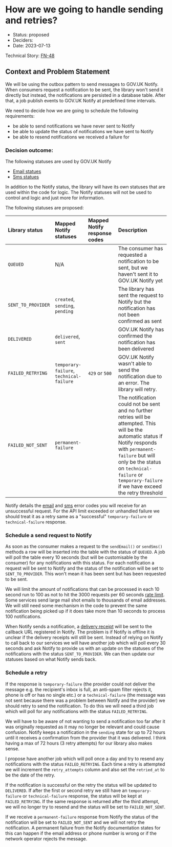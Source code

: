 # How are we going to handle sending and retries?

* Status: proposed
* Deciders:
* Date: 2023-07-13

Technical Story: [FN-48](https://fivium.atlassian.net/browse/FN-48)

## Context and Problem Statement

We will be using the outbox pattern to send messages to GOV.UK Notify. When consumers request a notification to be
sent, the library won't send it directly but instead, the notifications are persisted in a database table. After that,
a job publish events to GOV.UK Notify at predefined time intervals.

We need to decide how we are going to schedule the following requirements:
* be able to send notifications we have never sent to Notify
* be able to update the status of notifications we have sent to Notify
* be able to resend notifications we received a failure for

### Decision outcome:

The following statuses are used by GOV.UK Notify
* [Email statues](https://docs.notifications.service.gov.uk/java.html#email-status-descriptions)
* [Sms statues](https://docs.notifications.service.gov.uk/java.html#text-message-status-descriptions)

In addition to the Notify status, the library will have its own statuses that are used within the code for logic.
The Notify statuses will not be used to control and logic and just more for information.

The following statuses are proposed:

| Library status     | Mapped Notify statuses                   | Mapped Notify response codes | Description                                                                                                                                                                                                                                                                |
|:-------------------|:-----------------------------------------|:-----------------------------|:---------------------------------------------------------------------------------------------------------------------------------------------------------------------------------------------------------------------------------------------------------------------------|
| `QUEUED`           | N/A                                      |                              | The consumer has requested a notification to be sent, but we haven't sent it to GOV.UK Notify yet                                                                                                                                                                          |
| `SENT_TO_PROVIDER` | `created`, `sending`, `pending`          |                              | The library has sent the request to Notify but the notification has not been confirmed as sent                                                                                                                                                                             |
| `DELIVERED`        | `delivered`, `sent`                      |                              | GOV.UK Notify has confirmed the notification has been delivered                                                                                                                                                                                                            |
| `FAILED_RETRYING`  | `temporary-failure`, `technical-failure` | `429` or `500`               | GOV.UK Notify wasn't able to send the notification due to an error. The library will retry.                                                                                                                                                                                |
| `FAILED_NOT_SENT`  | `permanent-failure`                      |                              | The notification could not be sent and no further retries will be attempted. This will be the automatic status if Notify responds with `permanent-failure` but will only be the status on `technical-failure` or `temporary-failure` if we have exceed the retry threshold |

Notify details the [email](https://docs.notifications.service.gov.uk/java.html#send-an-email-error-codes) and
[sms](https://docs.notifications.service.gov.uk/java.html#error-codes) error codes you will receive for an unsuccessful
request. For the API limit exceeded or unhandled failure we should treat it as a retry same as a "successful"
`temporary-failure` or `technical-failure` response.

### Schedule a send request to Notify

As soon as the consumer makes a request to the `sendEmail()` or `sendSms()` methods a row will be inserted into the
table with the status of `QUEUED`. A job will poll the table every 10 seconds (but will be customisable by the consumer)
for any notifications with this status. For each notification a request will be sent to Notify and the status of the
notification will be set to `SENT_TO_PROVIDER`. This won't mean it has been sent but has been requested to be sent.

We will limit the amount of notifications that can be processed in each 10 second run to 100 as not to hit the 3000
requests per 60 seconds [rate limit](https://docs.notifications.service.gov.uk/java.html#rate-limits). Some services
send large mail shot emails to thousands of email addresses. We will still need some mechanism in the code to prevent
the same notification being picked up if it does take more than 10 seconds to process 100 notifications.

When Notify sends a notification, a [delivery receipt](https://docs.notifications.service.gov.uk/java.html#delivery-receipts)
will be sent to the callback URL registered in Notify. The problem is if Notify is offline it is unclear if the
delivery receipts will still be sent. Instead of relying on Notify to call back to our services we will have another job
which will poll every 30 seconds and ask Notify to provide us with an update on the statuses of the notifications with
the status `SENT_TO_PROVIDER`. We can then update our statuses based on what Notify sends back.

### Schedule a retry

If the response is `temporary-failure` (the provider could not deliver the message e.g. the recipient's
inbox is full, an anti-spam filter rejects it, phone is off or has no single etc.) or a `technical-failure` (the message
was not sent because there was a problem between Notify and the provider) we should retry to send the notification. To
do this we will need a third job which will poll for any notifications with the status `FAILED_RETRYING`.

We will have to be aware of not wanting to send a notification too far after it was originally requested as it may no
longer be relevant and could cause confusion. Notify keeps a notification in the `sending` state for up to 72 hours
until it receives a confirmation from the provider that it was delivered. I think having a max of 72 hours (3 retry
attempts) for our library also makes sense.

I propose have another job which will poll once a day and try to resend any notifications with the status
`FAILED_RETRYING`. Each time a retry is attempted we will increment the `retry_attempts` column and also set the
`retried_at` to be the date of the retry.

If the notification is successful on the retry the status will be updated to `DELIVERED`. If after the first or second
retry we still have an `temporary-failure` or `technical-failure` response, the status will be kept at
`FAILED_RETRYING`. If the same response is returned after the third attempt, we will no longer try to resend and the
status will be set to `FAILED_NOT_SENT`.

If we receive a `permanent-failure` response from Notify the status of the notification will be set to `FAILED_NOT_SENT`
and we will not retry the notification. A permanent failure from the Notify documentation states for this can happen if
the email address or phone number is wrong or if the network operator rejects the message.